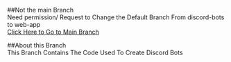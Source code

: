 ##Not the main Branch<br>
Need permission/ Request to Change the Default Branch From discord-bots to web-app<br>
[Click Here to Go to Main Branch](https://github.com/FantomCode25/Radiance/tree/web-app)

##About this Branch<br>
This Branch Contains The Code Used To Create Discord Bots<br>
